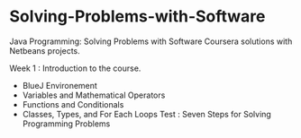 # Solving-Problems-with-Software

Java Programming: Solving Problems with Software Coursera solutions with Netbeans projects.

Week 1 : Introduction to the course. 
- BlueJ Environement
- Variables and Mathematical Operators
- Functions and Conditionals
- Classes, Types, and For Each Loops
Test : Seven Steps for Solving Programming Problems 
